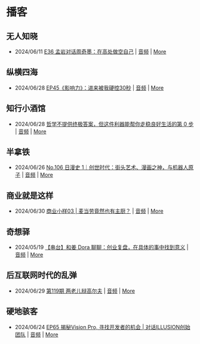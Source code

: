 # 播客

## 无人知晓
- 2024/06/11 [E36 孟岩对话周奇墨：在高处做空自己](https://www.xiaoyuzhoufm.com/episode/6667f31dc26e396a36eefe25) | [音频](https://dts-api.xiaoyuzhoufm.com/track/611719d3cb0b82e1df0ad29e/6667f31dc26e396a36eefe25/media.xyzcdn.net/ljJYPINg_uUnMMt8WMuIsiU41BZt.m4a) | [More](channels/%E6%97%A0%E4%BA%BA%E7%9F%A5%E6%99%93.md)

## 纵横四海
- 2024/06/28 [EP45《影响力》：进来被我硬控30秒](https://www.ximalaya.com/sound/737611452) | [音频](https://audio.xmcdn.com/storages/7a6e-audiofreehighqps/7E/3D/GKwRINsKUwwBBN6xYQLoLnNU.m4a) | [More](channels/%E7%BA%B5%E6%A8%AA%E5%9B%9B%E6%B5%B7.md)

## 知行小酒馆
- 2024/06/28 [哲学不提供终极答案，但这件利器能帮你走稳良好生活的第 0 步](https://www.xiaoyuzhoufm.com/episode/667e33a73a6b0a1f45171232) | [音频](https://dts-api.xiaoyuzhoufm.com/track/6013f9f58e2f7ee375cf4216/667e33a73a6b0a1f45171232/media.xyzcdn.net/lkddPd4KrJTPsZKvYCpFWIDugnYe.m4a) | [More](channels/%E7%9F%A5%E8%A1%8C%E5%B0%8F%E9%85%92%E9%A6%86.md)

## 半拿铁
- 2024/06/26 [No.106 日漫史 1｜创世时代：街头艺术、漫画之神，与机器人原子](https://www.ximalaya.com/sound/737413538) | [音频](https://dl.wavpub.com/item/227_31599685_2812.m4a) | [More](channels/%E5%8D%8A%E6%8B%BF%E9%93%81.md)

## 商业就是这样
- 2024/06/30 [商业小样03 | 麦当劳竟然也有主厨？](https://www.ximalaya.com/sound/738238234) | [音频](https://audio.xmcdn.com/storages/59bb-audiofreehighqps/64/45/GKwRIRwKVzbxAD94GwLpxDww.m4a) | [More](channels/%E5%95%86%E4%B8%9A%E5%B0%B1%E6%98%AF%E8%BF%99%E6%A0%B7.md)

## 奇想驿
- 2024/05/19 [【串台】和姜 Dora 聊聊：创业复盘，在具体的事中找到意义](https://www.xiaoyuzhoufm.com/episode/664962d382b428eafd844366) | [音频](https://dts-api.xiaoyuzhoufm.com/track/6034daea97755b8fc9c66480/664962d382b428eafd844366/media.xyzcdn.net/llloyy2KoUURla1cgosxmkenwwHw.m4a) | [More](channels/%E5%A5%87%E6%83%B3%E9%A9%BF.md)

## 后互联网时代的乱弹
- 2024/06/29 [第119期 两老儿辩高尔夫](https://hosting.wavpub.cn/pie/ep119/) | [音频](https://tk.wavpub.com/WPDL_GELEfpZGYWrpAcGLWXbFABqSgKZjmKfmqmdZJgRenZEFWYdVLEMtLvzSgK-6b.mp3) | [More](channels/%E5%90%8E%E4%BA%92%E8%81%94%E7%BD%91%E6%97%B6%E4%BB%A3%E7%9A%84%E4%B9%B1%E5%BC%B9.md)

## 硬地骇客
- 2024/06/24 [EP65 揭秘Vision Pro, 寻找开发者的机会 | 对话ILLUSION创始团队](https://www.xiaoyuzhoufm.com/episode/66796eaed3fc5dd627b5dc52) | [音频](https://dts-api.xiaoyuzhoufm.com/track/640ee2438be5d40013fe4a87/66796eaed3fc5dd627b5dc52/media.xyzcdn.net/lnqbTON1AyofLA0xixXTbXOd3xmc.m4a) | [More](channels/%E7%A1%AC%E5%9C%B0%E9%AA%87%E5%AE%A2.md)

